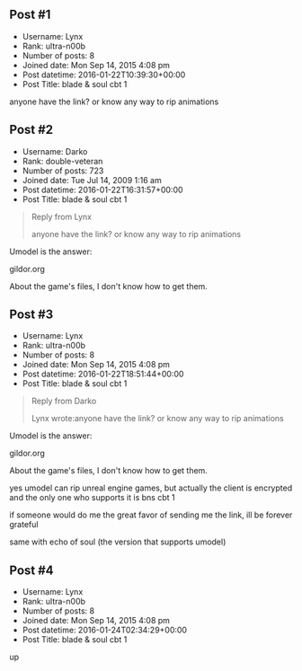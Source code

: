 ## Post #1
- Username: Lynx
- Rank: ultra-n00b
- Number of posts: 8
- Joined date: Mon Sep 14, 2015 4:08 pm
- Post datetime: 2016-01-22T10:39:30+00:00
- Post Title: blade & soul cbt 1

anyone have the link? or know any way to rip animations
## Post #2
- Username: Darko
- Rank: double-veteran
- Number of posts: 723
- Joined date: Tue Jul 14, 2009 1:16 am
- Post datetime: 2016-01-22T16:31:57+00:00
- Post Title: blade & soul cbt 1

> Reply from Lynx
>
> anyone have the link? or know any way to rip animations

Umodel is the answer:

gildor.org

About the game's files, I don't know how to get them.
## Post #3
- Username: Lynx
- Rank: ultra-n00b
- Number of posts: 8
- Joined date: Mon Sep 14, 2015 4:08 pm
- Post datetime: 2016-01-22T18:51:44+00:00
- Post Title: blade & soul cbt 1

> Reply from Darko
>
> Lynx wrote:anyone have the link? or know any way to rip animations

Umodel is the answer:

gildor.org

About the game's files, I don't know how to get them.

yes umodel can rip unreal engine games, but actually the client is encrypted and the only one who supports it is bns cbt 1 

if someone would do me the great favor of sending me the link, ill be forever grateful

same with echo of soul (the version that supports umodel)
## Post #4
- Username: Lynx
- Rank: ultra-n00b
- Number of posts: 8
- Joined date: Mon Sep 14, 2015 4:08 pm
- Post datetime: 2016-01-24T02:34:29+00:00
- Post Title: blade & soul cbt 1

up
